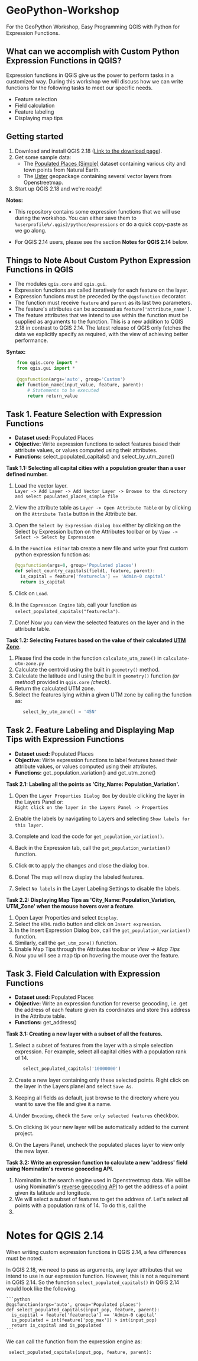 # GeoPython-Workshop
For the GeoPython Workshop, Easy Programming QGIS with Python for Expression Functions. 

## What can we accomplish with Custom Python Expression Functions in QGIS?
  Expression functions in QGIS give us the power to perform tasks in a customized way. During this workshop we will discuss how we can write functions for the following tasks to meet our specific needs.   
  * Feature selection
  * Field calculation
  * Feature labeling
  * Displaying map tips
  
## Getting started

1. Download and install QGIS 2.18 ([Link to the download page](http://www.qgis.org/en/site/forusers/download.html)).
2. Get some sample data:
    * The [Populated Places (Simple)](http://www.naturalearthdata.com/downloads/50m-cultural-vectors/50m-populated-places/) dataset containing various city and town points from Natural Earth.
    * The [Uster]() geopackage containing several vector layers from Openstreetmap.   
3. Start up QGIS 2.18 and we're ready!

**Notes:**
  * This repository contains some expression functions that we will use during the workshop. You can either save them to `%userprofile%/.qgis2/python/expressions` or do a quick copy-paste as we go along.

  * For QGIS 2.14 users, please see the section **Notes for QGIS 2.14** below. 


## Things to Note About Custom Python Expression Functions in QGIS

* The modules `qgis.core` and `qgis.gui`.
* Expression functions are called iteratively for each feature on the layer.
* Expression funcions must be preceded by the `@qgsfunction` decorator.
* The function must receive `feature` and `parent` as its last two parameters.
* The feature's attributes can be accessed as `feature['attribute_name']`.
* The feature attributes that we intend to use within the function must be supplied as arguments to the function. This is a new addition to QGIS 2.18 in contrast to QGIS 2.14. The latest release of QGIS only fetches the data we explicitly specify as required, with the view of achieving better performance.      

**Syntax:**

  ```python
      from qgis.core import *
      from qgis.gui import *
      
      @qgsfunction(args='auto', group='Custom')
      def function_name(input_value, feature, parent):
          # Statements to be executed 
          return return_value
  ```

## Task 1. Feature Selection with Expression Functions 
  
  - **Dataset used:** Populated Places
  - **Objective:** Write expression functions to select features based their attribute values, or values computed using their attributes.
  - **Functions:** select_populated_capitals() and select_by_utm_zone() 

**Task 1.1: Selecting all capital cities with a population greater than a user defined number.**  
 
 1. Load the vector layer.  
    `Layer -> Add Layer -> Add Vector Layer -> Browse to the directory and select populated_places_simple file`
    
 2. View the attribute table as `Layer -> Open Attribute Table` or by clicking on the `Attribute Table` button in the Attribute bar.
 
 3. Open the `Select by Expression dialog box` either by clicking on the Select by Expression button on the Attributes toolbar or by
    `View -> Select -> Select by Expression`
    
 4. In the `Function Editor` tab create a new file and write your first custom python expression function as:
 
    ```python
    @qgsfunction(args=0, group='Populated places')
    def select_country_capitals(field1, feature, parent):
      is_capital = feature['featurecla'] == 'Admin-0 capital'
      return is_capital
    ```
    
  5. Click on `Load`.
  
  6. In the `Expression Engine` tab, call your function as `select_populated_capitals("featurecla")`.
  
  7. Done! Now you can view the selected features on the layer and in the attribute table.   

**Task 1.2: Selecting Features based on the value of their calculated [UTM Zone](http://www.dmap.co.uk/utmworld.htm)**.
  
  1. Please find the code in the function `calculate_utm_zone()` in `calculate-utm-zone.py`
  2. Calculate the centroid using the built in `geometry()` method.
  3. Calculate the latitude and l using the built in `geometry()` function *(or method)* provided in `qgis.core` *(check)*.
  4. Return the calculated UTM zone.
  5. Select the features lying within a given UTM zone by calling the function as:
     ```python
        select_by_utm_zone() = '45N'
     ```  

## Task 2. Feature Labeling and Displaying Map Tips with Expression Functions 

  - **Dataset used:** Populated Places
  - **Objective:** Write expression functions to label features based their attribute values, or values computed using their attributes.
  - **Functions:** get_population_variation() and get_utm_zone()  
  
**Task 2.1: Labeling all the points as 'City_Name: Population_Variation'.**  
 
 1. Open the `Layer Properties Dialog Box` by double clicking the layer in the Layers Panel or:  
    `Right click on the layer in the Layers Panel -> Properties`
    
 2. Enable the labels by navigating to Layers and selecting `Show labels for this layer`.
 
 3. Complete and load the code for `get_population_variation()`.
    
 4. Back in the Expression tab, call the `get_population_variation()` function.
    
 5. Click `OK` to apply the changes and close the dialog box.
  
 6. Done! The map will now display the labeled features.
 
 7. Select `No labels` in the Layer Labeling Settings to disable the labels.

**Task 2.2: Displaying Map Tips as 'City_Name: Population_Variation, UTM_Zone' when the mouse hovers over a feature**.
  
  1. Open Layer Properties and select `Display`.
  2. Select the `HTML` radio button and click on `Insert expression`.
  3. In the Insert Expression Dialog box, call the `get_population_variation()` function.
  4. Similarly, call the `get_utm_zone()` function.
  5. Enable Map Tips through the Attributes toolbar or *View -> Map Tips*
  6. Now you will see a map tip on hovering the mouse over the feature. 


## Task 3. Field Calculation with Expression Functions 

  - **Dataset used:** Populated Places
  - **Objective:** Write an expression function for reverse geocoding, i.e. get the address of each feature given its coordinates and store this address in the Attribute table.
  - **Functions:** get_address()  
  
**Task 3.1: Creating a new layer with a subset of all the features.**  
 
 1. Select a subset of features from the layer with a simple selection expression. For example, select all capital cities with a population rank of 14.
     ```python
        select_populated_capitals('10000000')
     ```
 
 2. Create a new layer containing only these selected points. Right click on the layer in the Layers planel and select `Save As`.
 3. Keeping all fields as default, just browse to the directory where you want to save the file and give it a name.
 4. Under `Encoding`, check the `Save only selected features` checkbox.
 5. On clicking `OK` your new layer will be automatically added to the current project.
 6. On the Layers Panel, uncheck the populated places layer to view only the new layer.  

**Task 3.2: Write an expression function to calculate a new 'address' field using Nominatim's reverse geocoding API.**

 1. Nominatim is the search engine used in Openstreetmap data. We will be using Nominatim's [reverse geocoding API](http://wiki.openstreetmap.org/wiki/Nominatim#Reverse_Geocoding) to get the address of a point given its latitude and longitude.
 2. We will select a subset of features to get the address of. Let's select all points with a population rank of 14. To do this, call the 
 3. 
 




# Notes for QGIS 2.14

When writing custom expression functions in QGIS 2.14, a few differences must be noted.

  In QGIS 2.18, we need to pass as arguments, any layer attributes that we intend to use in our expression function. However, this is not a requirement in QGIS 2.14. So the function `select_populated_capitals()` in QGIS 2.14 would look like the following. 

    ```python
    @qgsfunction(args='auto', group='Populated places')
    def select_populated_capitals(input_pop, feature, parent):
      is_capital = feature['featurecla'] == 'Admin-0 capital'
      is_populated = int(feature['pop_max']) > int(input_pop)
      return is_capital and is_populated
    ```
    
 We can call the function from the expression engine as: 
   
   ```python
    select_populated_capitals(input_pop, feature, parent):
   ```
